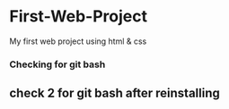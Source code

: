 # First-Web-Project
My first web project using html &amp; css
### Checking for git bash
## check 2 for git bash after reinstalling

